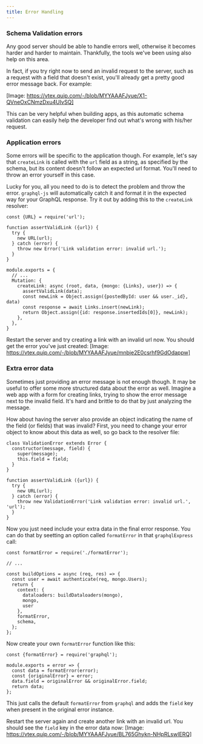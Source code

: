 ```yaml
---
title: Error Handling
---
```


### Schema Validation errors

Any good server should be able to handle errors well, otherwise it becomes harder and harder to maintain. Thankfully, the tools we've been using also help on this area.

In fact, if you try right now to send an invalid request to the server, such as a request with a field that doesn't exist, you'll already get a pretty good error message back. For example:

[Image: https://vtex.quip.com/-/blob/MYYAAAFJyue/X1-QVneOxCNmzDxu4UIvSQ]

This can be very helpful when building apps, as this automatic schema validation can easily help the developer find out what's wrong with his/her request.

### Application errors

Some errors will be specific to the application though. For example, let's say that `createLink` is called with the `url` field as a string, as specified by the schema, but its content doesn't follow an expected url format. You'll need to throw an error yourself in this case.

Lucky for you, all you need to do is to detect the problem and throw the error. `graphql-js` will automatically catch it and format it in the expected way for your GraphQL response. Try it out by adding this to the `createLink` resolver:

```
const {URL} = require('url');

function assertValidLink ({url}) {
  try {
    new URL(url);
  } catch (error) {
    throw new Error('Link validation error: invalid url.');
  }
}

module.exports = {
  // ...
  Mutation: {
    createLink: async (root, data, {mongo: {Links}, user}) => {
      assertValidLink(data);
      const newLink = Object.assign({postedById: user && user._id}, data)
      const response = await Links.insert(newLink);
      return Object.assign({id: response.insertedIds[0]}, newLink);
    },
  },
}
```

Restart the server and try creating a link with an invalid url now. You should get the error you've just created:
[Image: https://vtex.quip.com/-/blob/MYYAAAFJyue/mnbje2E0csrhf9GdOdappw]
### Extra error data

Sometimes just providing an error message is not enough though. It may be useful to offer some more structured data about the error as well. Imagine a web app with a form for creating links, trying to show the error message next to the invalid field. It's hard and brittle to do that by just analyzing the message.

How about having the server also provide an object indicating the name of the field (or fields) that was invalid? First, you need to change your error object to know about this data as well, so go back to the resolver file:

```
class ValidationError extends Error {
  constructor(message, field) {
    super(message);
    this.field = field;
  }
}

function assertValidLink ({url}) {
  try {
    new URL(url);
  } catch (error) {
    throw new ValidationError('Link validation error: invalid url.', 'url');
  }
}
```

Now you just need include your extra data in the final error response. You can do that by seetting an option called `formatError` in that `graphqlExpress` call:

```
const formatError = require('./formatError');

// ...

const buildOptions = async (req, res) => {
  const user = await authenticate(req, mongo.Users);
  return {
    context: {
      dataloaders: buildDataloaders(mongo),
      mongo,
      user
    },
    formatError,
    schema,
  };
};
```

Now create your own `formatError` function like this:

```
const {formatError} = require('graphql');

module.exports = error => {
  const data = formatError(error);
  const {originalError} = error;
  data.field = originalError && originalError.field;
  return data;
};
```

This just calls the default `formatError` from `graphql` and adds the `field` key when present in the original error instance. 

Restart the server again and create another link with an invalid url. You should see the `field` key in the error data now:
[Image: https://vtex.quip.com/-/blob/MYYAAAFJyue/BL765Ghykn-NHpRLswIERQ]